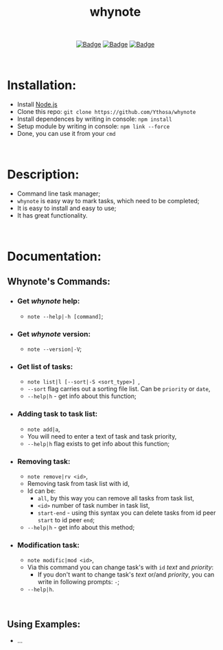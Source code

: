 <h1 align="center">whynote</h1>
<div align="center">
  
<br>

[![Badge](https://img.shields.io/badge/Uses-Node.js-green.svg?style=flat-square)](1)
[![Badge](https://img.shields.io/badge/Open-Source-important.svg?style=flat-square)](1)
[![Badge](https://img.shields.io/badge/Made_with-Love-ff69b4.svg?style=flat-square)](1)
    
<br>

</div>

# Installation:
-   Install [Node.js](https://nodejs.org/en/) 
-   Clone this repo: `git clone https://github.com/Ythosa/whynote`
-   Install dependences by writing in console: `npm install`
-   Setup module by writing in console: `npm link --force`
-   Done, you can use it from your `cmd`

<br>

# Description:
-    Command line task manager;
-    `whynote` is easy way to mark tasks, which need to be completed;
-    It is easy to install and easy to use;
-    It has great functionality.

<br>

# Documentation:

##   Whynote's Commands:

   *   ### Get _whynote_ help:
       *  `note --help|-h [command]`;
       
   *   ### Get _whynote_ version:
       *  `note --version|-V`;
       
   *   ### Get list of tasks:
       *  `note list|l [--sort|-S <sort_type>] `,
       *  `--sort` flag carries out a sorting file list. Can be `priority` or `date`,
       *  `--help|h`  -  get info about this function;
       
   *   ### Adding task to task list:
       *  `note add|a`,
       *  You will need to enter a text of task and task priority,
       *  `--help|h` flag exists to get info about this function;
   
   *   ### Removing task:
       *  `note remove|rv <id>`,
       *  Removing task from task list with id,
       *  Id can be:
          * `all`, by this way you can remove all tasks from task list,
          *  `<id>` number of task number in task list,
          *  `start-end` - using this syntax you can delete tasks from id peer `start` to id peer `end`;
       *  `--help|h`  -  get info about this method;
       
   *   ### Modification task:
       *  `note modific|mod <id>`,
       *  Via this command you can change task's with `id` _text_ and _priority_:
          * If you don't want to change task's _text_ or/and _priority_, you can write in following prompts: `-`;
       *  `--help|h`.
   
<br>

##   Using Examples:
   - ...

